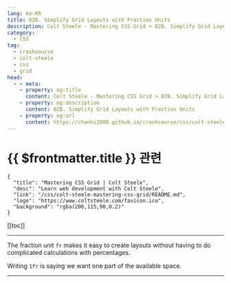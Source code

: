 ```yaml
---
lang: ko-KR
title: 02B. Simplify Grid Layouts with Fraction Units
description: Colt Steele - Mastering CSS Grid > 02B. Simplify Grid Layouts with Fraction Units
category:
  - CSS
tag: 
  - crashcourse
  - colt-steele
  - css
  - grid
head:
  - - meta:
    - property: og:title
      content: Colt Steele - Mastering CSS Grid > 02B. Simplify Grid Layouts with Fraction Units
    - property: og:description
      content: 02B. Simplify Grid Layouts with Fraction Units
    - property: og:url
      content: https://chanhi2000.github.io/crashcourse/css/colt-steele-mastering-css-grid/02B.html
---
```


# {{ $frontmatter.title }} 관련

```component VPCard
{
  "title": "Mastering CSS Grid | Colt Steele",
  "desc": "Learn web development with Colt Steele",
  "link": "/css/colt-steele-mastering-css-grid/README.md",
  "logo": "https://www.coltsteele.com/favicon.ico",
  "background": "rgba(206,115,90,0.2)"
}
```

[[toc]]

---

<SiteInfo
  name="Simplify Grid Layouts with Fraction Units | Colt Steele"
  desc="Percentages are easier than pixels, but even they can reach a limit. Fractional units provide a flexible approach to layouts."
  url="https://www.coltsteele.com/tutorials/mastering-css-grid/css-grid-basics/visualize-css-grid-with-devtools"
  logo="https://res.cloudinary.com/dwppkb069/image/upload/v1684239486/css-grid-tutorial_dfsfgn.png"
  preview="https://www.coltsteele.com/api/og?title=Simplify+Grid+Layouts+with+Fraction+Units"/>

<VidStack src="https://stream.mux.com/yLYar2R8cnd2alzaWmu3A6ghaggwwUziPTaJlLsliCY.m3u8?redundant_streams=true" />

The fraction unit `fr` makes it easy to create layouts without having to do complicated calculations with percentages.

Writing `1fr` is saying we want one part of the available space.

<!-- TODO: 작성 -->

---

<TagLinks />